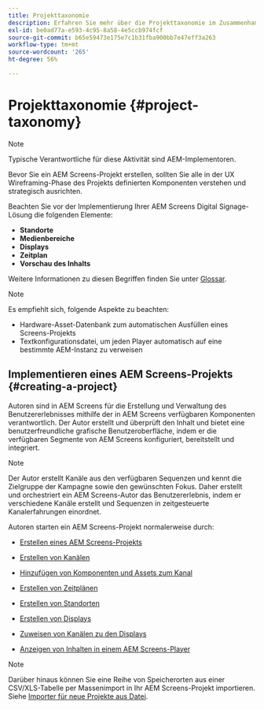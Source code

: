 ```yaml
---
title: Projekttaxonomie
description: Erfahren Sie mehr über die Projekttaxonomie im Zusammenhang mit AEM Screens.
exl-id: be0ad77a-e593-4c95-8a58-4e5ccb974fcf
source-git-commit: b65e59473e175e7c1b31fba900bb7e47eff3a263
workflow-type: tm+mt
source-wordcount: '265'
ht-degree: 56%

---
```


# Projekttaxonomie {#project-taxonomy}

>[!NOTE]
>
>Typische Verantwortliche für diese Aktivität sind AEM-Implementoren.

Bevor Sie ein AEM Screens-Projekt erstellen, sollten Sie alle in der UX Wireframing-Phase des Projekts definierten Komponenten verstehen und strategisch ausrichten.

Beachten Sie vor der Implementierung Ihrer AEM Screens Digital Signage-Lösung die folgenden Elemente:

* **Standorte**
* **Medienbereiche**
* **Displays**
* **Zeitplan**
* **Vorschau des Inhalts**

Weitere Informationen zu diesen Begriffen finden Sie unter [Glossar](https://experienceleague.adobe.com/en/docs/experience-manager-screens/user-guide/overview/screens-glossary).

>[!NOTE]
>
>Es empfiehlt sich, folgende Aspekte zu beachten:
>
>* Hardware-Asset-Datenbank zum automatischen Ausfüllen eines Screens-Projekts
>* Textkonfigurationsdatei, um jeden Player automatisch auf eine bestimmte AEM-Instanz zu verweisen

## Implementieren eines AEM Screens-Projekts {#creating-a-project}

Autoren sind in AEM Screens für die Erstellung und Verwaltung des Benutzererlebnisses mithilfe der in AEM Screens verfügbaren Komponenten verantwortlich. Der Autor erstellt und überprüft den Inhalt und bietet eine benutzerfreundliche grafische Benutzeroberfläche, indem er die verfügbaren Segmente von AEM Screens konfiguriert, bereitstellt und integriert.

>[!NOTE]
>
>Der Autor erstellt Kanäle aus den verfügbaren Sequenzen und kennt die Zielgruppe der Kampagne sowie den gewünschten Fokus. Daher erstellt und orchestriert ein AEM Screens-Autor das Benutzererlebnis, indem er verschiedene Kanäle erstellt und Sequenzen in zeitgesteuerte Kanalerfahrungen einordnet.

Autoren starten ein AEM Screens-Projekt normalerweise durch:

* [Erstellen eines AEM Screens-Projekts](https://experienceleague.adobe.com/en/docs/experience-manager-screens/user-guide/authoring/setting-up-projects/creating-a-screens-project)
* [Erstellen von Kanälen](https://experienceleague.adobe.com/en/docs/experience-manager-screens/user-guide/authoring/setting-up-projects/managing-channels)
* [Hinzufügen von Komponenten und Assets zum Kanal](https://experienceleague.adobe.com/en/docs/experience-manager-screens/user-guide/authoring/product-features/adding-components-to-a-channel)
* [Erstellen von Zeitplänen](https://experienceleague.adobe.com/en/docs/experience-manager-screens/user-guide/authoring/setting-up-projects/managing-schedules)
* [Erstellen von Standorten](https://experienceleague.adobe.com/en/docs/experience-manager-screens/user-guide/authoring/setting-up-projects/managing-locations)
* [Erstellen von Displays](https://experienceleague.adobe.com/en/docs/experience-manager-screens/user-guide/authoring/setting-up-projects/managing-displays)
* [Zuweisen von Kanälen zu den Displays](https://experienceleague.adobe.com/en/docs/experience-manager-screens/user-guide/authoring/setting-up-projects/assigning-channels/channel-assignment)

* [Anzeigen von Inhalten in einem AEM Screens-Player](https://experienceleague.adobe.com/en/docs/experience-manager-screens/user-guide/administering/working-with-screens-player)

>[!NOTE]
>Darüber hinaus können Sie eine Reihe von Speicherorten aus einer CSV/XLS-Tabelle per Massenimport in Ihr AEM Screens-Projekt importieren. Siehe [Importer für neue Projekte aus Datei](https://experienceleague.adobe.com/en/docs/experience-manager-screens/user-guide/administering/project-importer).
